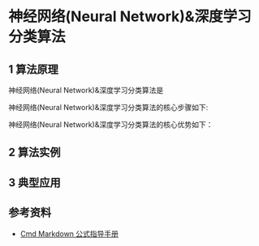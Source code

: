 # 神经网络(Neural Network)&深度学习分类算法

## 1 算法原理

神经网络(Neural Network)&深度学习分类算法是

神经网络(Neural Network)&深度学习分类算法的核心步骤如下:

神经网络(Neural Network)&深度学习分类算法的核心优势如下：

## 2 算法实例

## 3 典型应用

## 参考资料

- [Cmd Markdown 公式指导手册](https://www.zybuluo.com/codeep/note/163962)